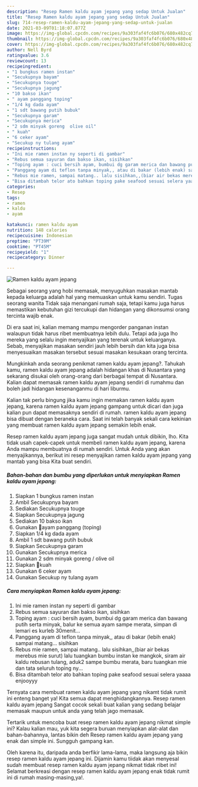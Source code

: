 ```yaml
---
description: "Resep Ramen kaldu ayam jepang yang sedap Untuk Jualan"
title: "Resep Ramen kaldu ayam jepang yang sedap Untuk Jualan"
slug: 714-resep-ramen-kaldu-ayam-jepang-yang-sedap-untuk-jualan
date: 2021-03-09T01:18:07.877Z
image: https://img-global.cpcdn.com/recipes/9a303faf4fc6b076/680x482cq70/ramen-kaldu-ayam-jepang-foto-resep-utama.jpg
thumbnail: https://img-global.cpcdn.com/recipes/9a303faf4fc6b076/680x482cq70/ramen-kaldu-ayam-jepang-foto-resep-utama.jpg
cover: https://img-global.cpcdn.com/recipes/9a303faf4fc6b076/680x482cq70/ramen-kaldu-ayam-jepang-foto-resep-utama.jpg
author: Nell Byrd
ratingvalue: 3.6
reviewcount: 13
recipeingredient:
- "1 bungkus ramen instan"
- "Secukupnya bayam"
- "Secukupnya touge"
- "Secukupnya jagung"
- "10 bakso ikan"
- " ayam panggang toping"
- "1/4 kg dada ayam"
- "1 sdt bawang putih bubuk"
- "Secukupnya garam"
- "Secukupnya merica"
- "2 sdm minyak goreng  olive oil"
- " kuah"
- "6 ceker ayam"
- "Secukup ny tulang ayam"
recipeinstructions:
- "Ini mie ramen instan ny seperti di gambar"
- "Rebus semua sayuran dan bakso ikan, sisihkan"
- "Toping ayam : cuci bersih ayam, bumbui dg garam merica dan bawang putih serta minyak, balur ke semua ayam sampe merata, simpan di lemari es kurleb 30menit..."
- "Panggang ayam di teflon tanpa minyak,, atau di bakar (lebih enak) sampai matang... sisihkan"
- "Rebus mie ramen, sampai matang.. lalu sisihkan,,(biar air bekas merebus mie surut) lalu tuangkan bumbu instan ke mangkok, siram air kaldu rebusan tulang, aduk2 sampe bumbu merata, baru tuangkan mie dan tata seluruh toping ny..."
- "Bisa ditambah telor ato bahkan toping pake seafood sesuai selera yaaaa enjooyyy"
categories:
- Resep
tags:
- ramen
- kaldu
- ayam

katakunci: ramen kaldu ayam 
nutrition: 148 calories
recipecuisine: Indonesian
preptime: "PT39M"
cooktime: "PT45M"
recipeyield: "1"
recipecategory: Dinner

---
```



![Ramen kaldu ayam jepang](https://img-global.cpcdn.com/recipes/9a303faf4fc6b076/680x482cq70/ramen-kaldu-ayam-jepang-foto-resep-utama.jpg)

Sebagai seorang yang hobi memasak, menyuguhkan masakan mantab kepada keluarga adalah hal yang memuaskan untuk kamu sendiri. Tugas seorang  wanita Tidak saja menangani rumah saja, tetapi kamu juga harus memastikan kebutuhan gizi tercukupi dan hidangan yang dikonsumsi orang tercinta wajib enak.

Di era  saat ini, kalian memang mampu mengorder panganan instan walaupun tidak harus ribet membuatnya lebih dulu. Tetapi ada juga lho mereka yang selalu ingin menyajikan yang terenak untuk keluarganya. Sebab, menyajikan masakan sendiri jauh lebih bersih dan kita juga bisa menyesuaikan masakan tersebut sesuai masakan kesukaan orang tercinta. 



Mungkinkah anda seorang penikmat ramen kaldu ayam jepang?. Tahukah kamu, ramen kaldu ayam jepang adalah hidangan khas di Nusantara yang sekarang disukai oleh orang-orang dari berbagai tempat di Nusantara. Kalian dapat memasak ramen kaldu ayam jepang sendiri di rumahmu dan boleh jadi hidangan kesenanganmu di hari liburmu.

Kalian tak perlu bingung jika kamu ingin memakan ramen kaldu ayam jepang, karena ramen kaldu ayam jepang gampang untuk dicari dan juga kalian pun dapat memasaknya sendiri di rumah. ramen kaldu ayam jepang bisa dibuat dengan beraneka cara. Saat ini telah banyak sekali cara kekinian yang membuat ramen kaldu ayam jepang semakin lebih enak.

Resep ramen kaldu ayam jepang juga sangat mudah untuk dibikin, lho. Kita tidak usah capek-capek untuk membeli ramen kaldu ayam jepang, karena Anda mampu membuatnya di rumah sendiri. Untuk Anda yang akan menyajikannya, berikut ini resep menyajikan ramen kaldu ayam jepang yang mantab yang bisa Kita buat sendiri.

<!--inarticleads1-->

##### Bahan-bahan dan bumbu yang diperlukan untuk menyiapkan Ramen kaldu ayam jepang:

1. Siapkan 1 bungkus ramen instan
1. Ambil Secukupnya bayam
1. Sediakan Secukupnya touge
1. Siapkan Secukupnya jagung
1. Sediakan 10 bakso ikan
1. Gunakan  🔶ayam panggang (toping)
1. Siapkan 1/4 kg dada ayam
1. Ambil 1 sdt bawang putih bubuk
1. Siapkan Secukupnya garam
1. Gunakan Secukupnya merica
1. Gunakan 2 sdm minyak goreng / olive oil
1. Siapkan  🔶kuah
1. Gunakan 6 ceker ayam
1. Gunakan Secukup ny tulang ayam




<!--inarticleads2-->

##### Cara menyiapkan Ramen kaldu ayam jepang:

1. Ini mie ramen instan ny seperti di gambar
1. Rebus semua sayuran dan bakso ikan, sisihkan
1. Toping ayam : cuci bersih ayam, bumbui dg garam merica dan bawang putih serta minyak, balur ke semua ayam sampe merata, simpan di lemari es kurleb 30menit...
1. Panggang ayam di teflon tanpa minyak,, atau di bakar (lebih enak) sampai matang... sisihkan
1. Rebus mie ramen, sampai matang.. lalu sisihkan,,(biar air bekas merebus mie surut) lalu tuangkan bumbu instan ke mangkok, siram air kaldu rebusan tulang, aduk2 sampe bumbu merata, baru tuangkan mie dan tata seluruh toping ny...
1. Bisa ditambah telor ato bahkan toping pake seafood sesuai selera yaaaa enjooyyy




Ternyata cara membuat ramen kaldu ayam jepang yang nikamt tidak rumit ini enteng banget ya! Kita semua dapat menghidangkannya. Resep ramen kaldu ayam jepang Sangat cocok sekali buat kalian yang sedang belajar memasak maupun untuk anda yang telah jago memasak.

Tertarik untuk mencoba buat resep ramen kaldu ayam jepang nikmat simple ini? Kalau kalian mau, yuk kita segera buruan menyiapkan alat-alat dan bahan-bahannya, lantas bikin deh Resep ramen kaldu ayam jepang yang enak dan simple ini. Sungguh gampang kan. 

Oleh karena itu, daripada anda berfikir lama-lama, maka langsung aja bikin resep ramen kaldu ayam jepang ini. Dijamin kamu tiidak akan menyesal sudah membuat resep ramen kaldu ayam jepang nikmat tidak ribet ini! Selamat berkreasi dengan resep ramen kaldu ayam jepang enak tidak rumit ini di rumah masing-masing,ya!.

